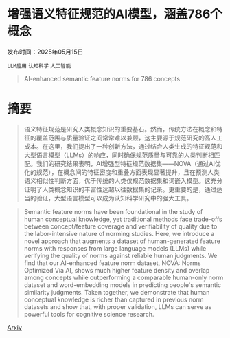 # 增强语义特征规范的AI模型，涵盖786个概念

发布时间：2025年05月15日

`LLM应用` `认知科学` `人工智能`

> AI-enhanced semantic feature norms for 786 concepts

# 摘要

> 语义特征规范是研究人类概念知识的重要基石。然而，传统方法在概念和特征的覆盖范围与质量验证之间常常难以兼顾，这主要源于规范研究的高人工成本。在这里，我们提出了一种创新方法，通过结合人类生成的特征规范和大型语言模型（LLMs）的响应，同时确保规范质量与可靠的人类判断相匹配。我们的研究结果表明，AI增强型特征规范数据集——NOVA（通过AI优化的规范），在概念间的特征密度和重叠方面表现显著提升，且在预测人类语义相似性判断方面，优于传统的人类仅规范数据集和词嵌入模型。这充分证明了人类概念知识的丰富性远超以往数据集的记录。更重要的是，通过适当的验证，大型语言模型可以成为认知科学研究中的强大工具。

> Semantic feature norms have been foundational in the study of human conceptual knowledge, yet traditional methods face trade-offs between concept/feature coverage and verifiability of quality due to the labor-intensive nature of norming studies. Here, we introduce a novel approach that augments a dataset of human-generated feature norms with responses from large language models (LLMs) while verifying the quality of norms against reliable human judgments. We find that our AI-enhanced feature norm dataset, NOVA: Norms Optimized Via AI, shows much higher feature density and overlap among concepts while outperforming a comparable human-only norm dataset and word-embedding models in predicting people's semantic similarity judgments. Taken together, we demonstrate that human conceptual knowledge is richer than captured in previous norm datasets and show that, with proper validation, LLMs can serve as powerful tools for cognitive science research.

[Arxiv](https://arxiv.org/abs/2505.10718)
